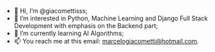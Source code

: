 - 👋 Hi, I’m @giacomettisss;
- 👀 I’m interested in Python, Machine Learning and Django Full Stack Development with emphasis on the Backend part;
- 🌱 I’m currently learning AI Algorithms;
- 📫 You reach me at this email: marcelogiacometti@hotmail.com.
<!-- - 💞️ I’m looking to collaborate on ... -->

<!---
giacomettisss/giacomettisss is a ✨ special ✨ repository because its `README.md` (this file) appears on your GitHub profile.
You can click the Preview link to take a look at your changes.
--->
